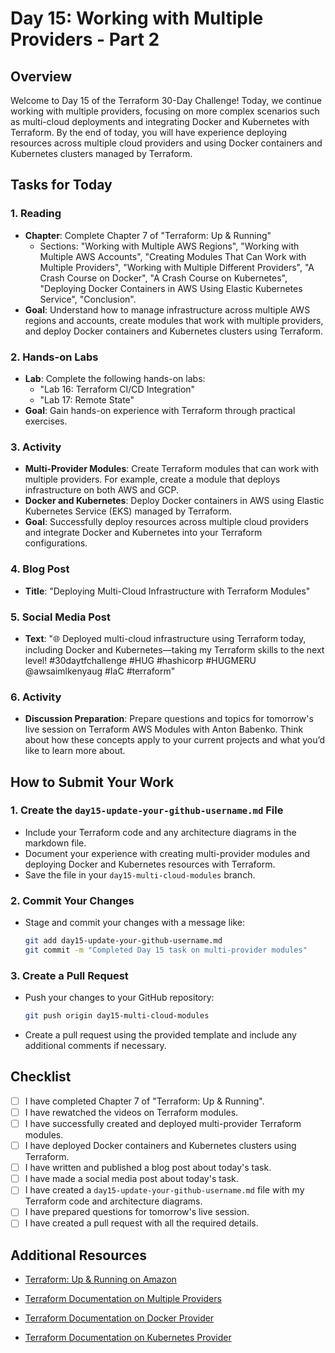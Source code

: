 # Day 15: Working with Multiple Providers - Part 2

## Overview

Welcome to Day 15 of the Terraform 30-Day Challenge! Today, we continue working with multiple providers, focusing on more complex scenarios such as multi-cloud deployments and integrating Docker and Kubernetes with Terraform. By the end of today, you will have experience deploying resources across multiple cloud providers and using Docker containers and Kubernetes clusters managed by Terraform.

## Tasks for Today

### 1. **Reading**
   - **Chapter**: Complete Chapter 7 of "Terraform: Up & Running"
     - Sections: "Working with Multiple AWS Regions", "Working with Multiple AWS Accounts", "Creating Modules That Can Work with Multiple Providers", "Working with Multiple Different Providers", "A Crash Course on Docker", "A Crash Course on Kubernetes", "Deploying Docker Containers in AWS Using Elastic Kubernetes Service", "Conclusion".
   - **Goal**: Understand how to manage infrastructure across multiple AWS regions and accounts, create modules that work with multiple providers, and deploy Docker containers and Kubernetes clusters using Terraform.

### 2. **Hands-on Labs**
   - **Lab**: Complete the following hands-on labs:
     - "Lab 16: Terraform CI/CD Integration"
     - "Lab 17: Remote State"
   - **Goal**: Gain hands-on experience with Terraform through practical exercises.
### 3. **Activity**
   - **Multi-Provider Modules**: Create Terraform modules that can work with multiple providers. For example, create a module that deploys infrastructure on both AWS and GCP.
   - **Docker and Kubernetes**: Deploy Docker containers in AWS using Elastic Kubernetes Service (EKS) managed by Terraform.
   - **Goal**: Successfully deploy resources across multiple cloud providers and integrate Docker and Kubernetes into your Terraform configurations.

### 4. **Blog Post**
   - **Title**: "Deploying Multi-Cloud Infrastructure with Terraform Modules"

### 5. **Social Media Post**
   - **Text**: "🌐 Deployed multi-cloud infrastructure using Terraform today, including Docker and Kubernetes—taking my Terraform skills to the next level! #30daytfchallenge #HUG #hashicorp #HUGMERU @awsaimlkenyaug #IaC #terraform"

### 6. **Activity**
   - **Discussion Preparation**: Prepare questions and topics for tomorrow's live session on Terraform AWS Modules with Anton Babenko. Think about how these concepts apply to your current projects and what you’d like to learn more about.

## How to Submit Your Work

### 1. **Create the `day15-update-your-github-username.md` File**
   - Include your Terraform code and any architecture diagrams in the markdown file.
   - Document your experience with creating multi-provider modules and deploying Docker and Kubernetes resources with Terraform.
   - Save the file in your `day15-multi-cloud-modules` branch.

### 2. **Commit Your Changes**
   - Stage and commit your changes with a message like:
     ```bash
     git add day15-update-your-github-username.md
     git commit -m "Completed Day 15 task on multi-provider modules"
     ```

### 3. **Create a Pull Request**
   - Push your changes to your GitHub repository:
     ```bash
     git push origin day15-multi-cloud-modules
     ```
   - Create a pull request using the provided template and include any additional comments if necessary.

## Checklist

- [ ] I have completed Chapter 7 of "Terraform: Up & Running".
- [ ] I have rewatched the videos on Terraform modules.
- [ ] I have successfully created and deployed multi-provider Terraform modules.
- [ ] I have deployed Docker containers and Kubernetes clusters using Terraform.
- [ ] I have written and published a blog post about today's task.
- [ ] I have made a social media post about today's task.
- [ ] I have created a `day15-update-your-github-username.md` file with my Terraform code and architecture diagrams.
- [ ] I have prepared questions for tomorrow's live session.
- [ ] I have created a pull request with all the required details.

## Additional Resources

- [Terraform: Up & Running on Amazon](https://www.amazon.com/Terraform-Running-Infrastructure-Configuration-Management/dp/1492046906)

- [Terraform Documentation on Multiple Providers](https://www.terraform.io/docs/language/providers/index.html)
- [Terraform Documentation on Docker Provider](https://registry.terraform.io/providers/kreuzwerker/docker/latest/docs)
- [Terraform Documentation on Kubernetes Provider](https://registry.terraform.io/providers/hashicorp/kubernetes/latest/docs)




